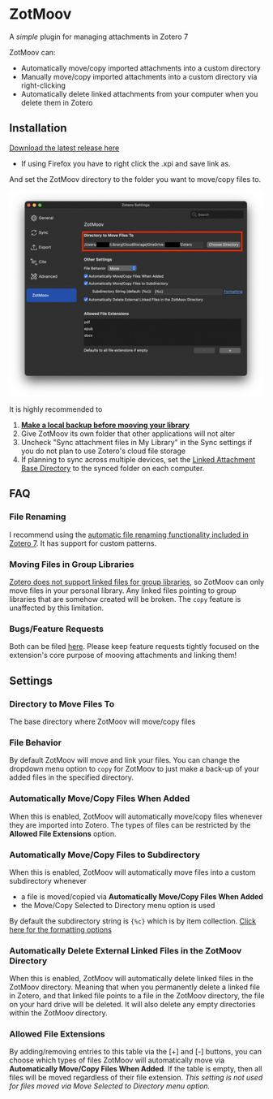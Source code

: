 # ZotMoov
A *simple* plugin for managing attachments in Zotero 7

ZotMoov can:
- Automatically move/copy imported attachments into a custom directory
- Manually move/copy imported attachments into a custom directory via right-clicking
- Automatically delete linked attachments from your computer when you delete them in Zotero

## Installation

[Download the latest release here](https://github.com/wileyyugioh/zotmoov/releases/latest)
- If using Firefox you have to right click the .xpi and save link as.

And set the ZotMoov directory to the folder you want to move/copy files to.

<img src="res/Image2.png" width="500"/>

It is highly recommended to
1. **[Make a local backup before mooving your library](https://www.zotero.org/support/zotero_data#backing_up_your_zotero_data)**
2. Give ZotMoov its own folder that other applications will not alter
3. Uncheck "Sync attachment files in My Library" in the Sync settings if you do not plan to use Zotero's cloud file storage
4. If planning to sync across multiple devices, set the [Linked Attachment Base Directory](https://www.zotero.org/support/preferences/advanced#linked_attachment_base_directory) to the synced folder on each computer.

## FAQ

### File Renaming

I recommend using the [automatic file renaming functionality included in Zotero 7](https://www.zotero.org/support/file_renaming). It has support for custom patterns.

### Moving Files in Group Libraries

[Zotero does not support linked files for group libraries](https://www.zotero.org/support/attaching_files#linked_files), so ZotMoov can only move files in your personal library. Any linked files pointing to group libraries that are somehow created will be broken. The `copy` feature is unaffected by this limitation.

### Bugs/Feature Requests

Both can be filed [here](https://github.com/wileyyugioh/zotmoov/issues). Please keep feature requests tightly focused on the extension's core purpose of mooving attachments and linking them!

## Settings

### Directory to Move Files To

The base directory where ZotMoov will move/copy files

### File Behavior

By default ZotMoov will move and link your files. You can change the dropdown menu option to `copy` for ZotMoov to just make a back-up of your added files in the specified directory.

### Automatically Move/Copy Files When Added

When this is enabled, ZotMoov will automatically move/copy files whenever they are imported into Zotero. The types of files can be restricted by the **Allowed File Extensions** option.

### Automatically Move/Copy Files to Subdirectory

When this is enabled, ZotMoov will automatically move files into a custom subdirectory whenever
- a file is moved/copied via **Automatically Move/Copy Files When Added**
- the Move/Copy Selected to Directory menu option is used

By default the subdirectory string is `{%c}` which is by item collection. [Click here for the formatting options](https://github.com/wileyyugioh/zotmoov/blob/master/docs/WILDCARD_INFO.md)

### Automatically Delete External Linked Files in the ZotMoov Directory

When this is enabled, ZotMoov will automatically delete linked files in the ZotMoov directory. Meaning that when you permanently delete a linked file in Zotero, and that linked file points to a file in the ZotMoov directory, the file on your hard drive will be deleted. It will also delete any empty directories within the ZotMoov directory.

### Allowed File Extensions

By adding/removing entries to this table via the [+] and [-] buttons, you can choose which types of files ZotMoov will automatically move via **Automatically Move/Copy Files When Added**. If the table is empty, then all files will be moved regardless of their file extension. *This setting is not used for files moved via Move Selected to Directory menu option.*
